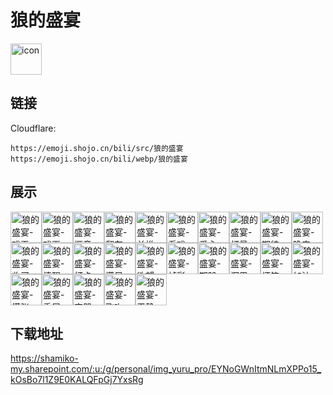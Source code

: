 # 狼的盛宴
<img src="https://emoji.shojo.cn/bili/src/狼的盛宴/icon.png" width="50" height="50" alt="icon">

## 链接
Cloudflare:
```
https://emoji.shojo.cn/bili/src/狼的盛宴
https://emoji.shojo.cn/bili/webp/狼的盛宴
```
## 展示
<img src="https://emoji.shojo.cn/bili/src/狼的盛宴/狼的盛宴-戏弄.png" width="50" height="50" alt="狼的盛宴-戏弄"><img src="https://emoji.shojo.cn/bili/src/狼的盛宴/狼的盛宴-戏耍.png" width="50" height="50" alt="狼的盛宴-戏耍"><img src="https://emoji.shojo.cn/bili/src/狼的盛宴/狼的盛宴-惬意.png" width="50" height="50" alt="狼的盛宴-惬意"><img src="https://emoji.shojo.cn/bili/src/狼的盛宴/狼的盛宴-翻车.png" width="50" height="50" alt="狼的盛宴-翻车"><img src="https://emoji.shojo.cn/bili/src/狼的盛宴/狼的盛宴-单推.png" width="50" height="50" alt="狼的盛宴-单推"><img src="https://emoji.shojo.cn/bili/src/狼的盛宴/狼的盛宴-看戏.png" width="50" height="50" alt="狼的盛宴-看戏"><img src="https://emoji.shojo.cn/bili/src/狼的盛宴/狼的盛宴-爱心.png" width="50" height="50" alt="狼的盛宴-爱心"><img src="https://emoji.shojo.cn/bili/src/狼的盛宴/狼的盛宴-打量.png" width="50" height="50" alt="狼的盛宴-打量"><img src="https://emoji.shojo.cn/bili/src/狼的盛宴/狼的盛宴-期待.png" width="50" height="50" alt="狼的盛宴-期待"><img src="https://emoji.shojo.cn/bili/src/狼的盛宴/狼的盛宴-晚安.png" width="50" height="50" alt="狼的盛宴-晚安"><img src="https://emoji.shojo.cn/bili/src/狼的盛宴/狼的盛宴-收买.png" width="50" height="50" alt="狼的盛宴-收买"><img src="https://emoji.shojo.cn/bili/src/狼的盛宴/狼的盛宴-清醒.png" width="50" height="50" alt="狼的盛宴-清醒"><img src="https://emoji.shojo.cn/bili/src/狼的盛宴/狼的盛宴-打卡.png" width="50" height="50" alt="狼的盛宴-打卡"><img src="https://emoji.shojo.cn/bili/src/狼的盛宴/狼的盛宴-满足.png" width="50" height="50" alt="狼的盛宴-满足"><img src="https://emoji.shojo.cn/bili/src/狼的盛宴/狼的盛宴-欲望.png" width="50" height="50" alt="狼的盛宴-欲望"><img src="https://emoji.shojo.cn/bili/src/狼的盛宴/狼的盛宴-帧彩.png" width="50" height="50" alt="狼的盛宴-帧彩"><img src="https://emoji.shojo.cn/bili/src/狼的盛宴/狼的盛宴-期盼.png" width="50" height="50" alt="狼的盛宴-期盼"><img src="https://emoji.shojo.cn/bili/src/狼的盛宴/狼的盛宴-沉思.png" width="50" height="50" alt="狼的盛宴-沉思"><img src="https://emoji.shojo.cn/bili/src/狼的盛宴/狼的盛宴-坏笑.png" width="50" height="50" alt="狼的盛宴-坏笑"><img src="https://emoji.shojo.cn/bili/src/狼的盛宴/狼的盛宴-加油.png" width="50" height="50" alt="狼的盛宴-加油"><img src="https://emoji.shojo.cn/bili/src/狼的盛宴/狼的盛宴-慌张.png" width="50" height="50" alt="狼的盛宴-慌张"><img src="https://emoji.shojo.cn/bili/src/狼的盛宴/狼的盛宴-委屈.png" width="50" height="50" alt="狼的盛宴-委屈"><img src="https://emoji.shojo.cn/bili/src/狼的盛宴/狼的盛宴-穷哭.png" width="50" height="50" alt="狼的盛宴-穷哭"><img src="https://emoji.shojo.cn/bili/src/狼的盛宴/狼的盛宴-飞吻.png" width="50" height="50" alt="狼的盛宴-飞吻"><img src="https://emoji.shojo.cn/bili/src/狼的盛宴/狼的盛宴-平静.png" width="50" height="50" alt="狼的盛宴-平静">

## 下载地址

https://shamiko-my.sharepoint.com/:u:/g/personal/img_yuru_pro/EYNoGWnItmNLmXPPo15_kOsBo7l1Z9E0KALQFpGj7YxsRg
